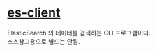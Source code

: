 # [es-client](https://ttajun.github.io/) 

ElasticSearch 의 데이터를 검색하는 CLI 프로그램이다.   
소스참고용으로 빌드는 안됨.
